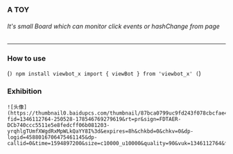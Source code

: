 ### A TOY
  ###### It's small Board which can monitor click events or hashChange from page 
 ----
 ### How to use
   (```)
    npm install viewbot_x
    import { viewBot } from 'viewbot_x'
   (```)
 ### Exhibition
    ![头像](https://thumbnail0.baidupcs.com/thumbnail/87bca0799uc9fd243f078cbcfae4c875?fid=1346112764-250528-178546769279619&rt=pr&sign=FDTAER-DCb740ccc5511e5e8fedcff06b081203-yrqhlgTUmfXWgdRxMpWLkQaYY8I%3d&expires=8h&chkbd=0&chkv=0&dp-logid=4588016706475461145&dp-callid=0&time=1594897200&size=c10000_u10000&quality=90&vuk=1346112764&ft=image) 

   
 
